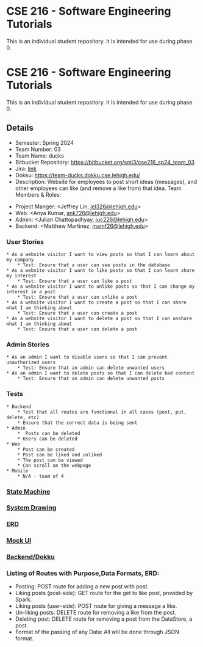 # CSE 216 - Software Engineering Tutorials
This is an individual student repository. It is intended for use during phase 0.
# CSE 216 - Software Engineering Tutorials
This is an individual student repository. It is intended for use during phase 0.

## Details
- Semester: Spring 2024
- Team Number: 03
- Team Name: ducks
- Bitbucket Repository: https://bitbucket.org/sml3/cse216_sp24_team_03
- Jira: [link](https://cse216-24sp-jel326.atlassian.net/jira/software/projects/T3P1/boards/2?assignee=unassigned&atlOrigin=eyJpIjoiMjU1OTFmYmRlYTcyNDE2MGIwOWIyMmVmYTBmYWE5OWIiLCJwIjoiaiJ9)
- Dokku: https://team-ducks.dokku.cse.lehigh.edu/
- Description: Website for employees to post short ideas (messages), and other employees can like (and remove a like from) that idea.
Team Members & Roles:
* Project Manger: <Jeffrey Lin, jel326@lehigh.edu>
* Web: <Anya Kumar, ank726@lehigh.edu>    
* Admin: <Julian Chattopadhyay, juc226@lehigh.edu>    
* Backend: <Matthew Martinez, mamf26@lehigh.edu>

### User Stories
	* As a website visitor I want to view posts so that I can learn about my company
		* Test: Ensure that a user can see posts in the database
	* As a website visitor I want to like posts so that I can learn share my interest
		* Test: Ensure that a user can like a post
	* As a website visitor I want to unlike posts so that I can change my interest in a post
		* Test: Ensure that a user can unlike a post
	* As a website visitor I want to create a post so that I can share what I am thinking about
		* Test: Ensure that a user can create a post
	* As a website visitor I want to delete a post so that I can unshare what I am thinking about
		* Test: Ensure that a user can delete a post
### Admin Stories
	* As an admin I want to disable users so that I can prevent unauthorized users
		* Test: Ensure that an admin can delete unwanted users
	* As an admin I want to delete posts so that I can delete bad content 
		* Test: Ensure that an admin can delete unwanted posts
### Tests
	* Backend 
		* Test that all routes are functional in all cases (post, put, delete, etc)
		* Ensure that the correct data is being sent
	* Admin
		*  Posts can be deleted
		* Users can be deleted
	* Web
		* Post can be created
		* Post can be liked and unliked
		* The post can be viewed
		* Can scroll on the webpage
	* Mobile 
		* N/A - team of 4
### [State Machine](https://lucid.app/lucidchart/1a98be0a-6cd4-48b1-bc2b-38ac3bc31c71/edit?viewport_loc=332%2C313%2C2115%2C1158%2C0_0&invitationId=inv_7b73268a-47e1-4abb-93ae-66ddc6420fc4)

### [System Drawing](https://lucid.app/lucidchart/678b3ec2-c09f-40ce-a6f1-1f7b20b65811/edit?viewport_loc=-1113%2C-48%2C1738%2C952%2C0_0&invitationId=inv_add27b1c-0529-482c-abae-943bccb71834)

### [ERD](https://lucid.app/lucidchart/dba15134-4c9a-4ce9-8be7-42798d359210/edit?viewport_loc=-169%2C-29%2C1905%2C871%2C0_0&invitationId=inv_a30eab99-565e-4581-a662-d0babc26dae7)

### [Mock UI](https://docs.google.com/presentation/d/1hpqKdG31cBnP7fCR4QiHCPF2tCNnR99fqpi_vC1-LFQ/edit#slide=id.p)

### [Backend/Dokku](https://team-ducks.dokku.cse.lehigh.edu/)


### Listing of Routes with Purpose,Data Formats, ERD: 
- Posting: POST route for adding a new post with post.
- Liking posts (post-side): GET route for the get to like post, provided by Spark.
- Liking posts (user-side): POST route for giving a message a like. 
- Un-liking posts: DELETE route for removing a like from the post.
- Deleting post: DELETE route for removing a post from the DataStore, a post.
- Format of the passing of any Data: All will be done through JSON format.

